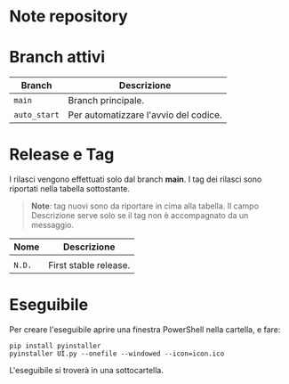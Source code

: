 # Note repository


# Branch attivi
|  Branch|  Descrizione|   
|----------|----------| 
|  `main`  | Branch principale. |
|  `auto_start`  | Per automatizzare l'avvio del codice. |

# Release e Tag
I rilasci vengono effettuati solo dal branch **main**. I tag dei rilasci sono riportati nella tabella sottostante.

>**Note**: tag nuovi sono da riportare in cima alla tabella. Il campo Descrizione serve solo se il tag non è accompagnato da un messaggio.

|  Nome  |  Descrizione  |   
|----------|----------| 
|    |   |
|  `N.D.`  | First stable release. |

# Eseguibile
Per creare l'eseguibile aprire una finestra PowerShell nella cartella, e fare:

    pip install pyinstaller
    pyinstaller UI.py --onefile --windowed --icon=icon.ico

L'eseguibile si troverà in una sottocartella.
